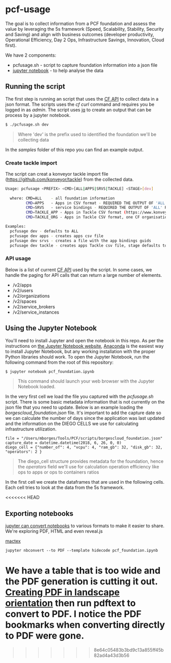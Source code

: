 # pcf-usage

The goal is to collect information from a PCF foundation and assess the value by leveraging the 5s framework (Speed, Scalability, Stability, Security and Saving) and align with business outcomes (developer productivity, Operational Efficiency, Day 2 Ops, Infrastructure Savings, Innovation, Cloud first).

We have 2 components:
* pcfusage.sh - script to capture foundation information into a json file
* [jupyter notebook](https://jupyter-notebook.readthedocs.io/en/stable/) - to help analyse the data

## Running the script
The first step is running an script that uses the [CF API](https://apidocs.cloudfoundry.org/2.4.0/) to collect data in a json format. The scripts uses the _cf curl_ command and requires you be logged in as _admin_. The script uses [jq](https://stedolan.github.io/jq/) to create an output that can be process by a jupyter notebook.

```bash
$ ./pcfusage.sh dev
```
> Where 'dev' is the prefix used to identified the foundation we'll be collecting data

In the _samples_ folder of this repo you can find an example output.

### Create tackle import

The script can creat a konveyor tackle import file (https://github.com/konveyor/tackle) from the collected data. 
```bash
Usage: pcfusage <PREFIX> <CMD>[ALL|APPS|SRVS|TACKLE] <STAGE>[dev]
  
  where: CMD=ALL    - all foundation information
         CMD=APPS   - Apps in CSV format - REQUIRED THE OUTPUT OF 'ALL' RUN
         CMD=SRVS   - service bindings - REQUIRED THE OUTPUT OF 'ALL' RUN
         CMD=TACKLE_APP - Apps in Tackle CSV format (https://www.konveyor.io/tackle) - REQUIRED THE OUTPUT OF 'ALL' RUN
         CMD=TACKLE_ORG - Apps in Tackle CSV format, one CF organisation is treated as one application (https://www.konveyor.io/tackle) - REQUIRED THE OUTPUT OF 'ALL' RUN

Examples:
  pcfusage dev - defaults to ALL
  pcfusage dev apps - creates apps csv file
  pcfusage dev srvs - creates a file with the app bindings guids
  pcfusage dev tackle - creates apps Tackle csv file, stage defaults to 'dev'
 ```

### API usage
Below is a list of current [CF API](https://apidocs.cloudfoundry.org/2.4.0/) used by the script. In some cases, we handle the paging for API calls that can return a large number of elements.

* /v2/apps
* /v2/users
* /v2/organizations
* /v2/spaces
* /v2/service_brokers
* /v2/service_instances

## Using the Jupyter Notebook
You'll need to install Jupyter and open the notebook in this repo. As per the instructions on [the Jupyter Notebook website](http://jupyter.readthedocs.io/en/latest/install.html), [Anaconda](https://www.anaconda.com/download) is the easiest way to install Jupyter Notebook, but any working installation with the proper Python libraries should work.  To open the Jupyter Notebook, run the following command from the root of this repository:

```bash
$ jupyter notebook pcf_foundation.ipynb
```
> This command should launch your web browser with the Jupyter Notebook loaded.

In the very first cell we load the file you captured with the _pcfusage.sh_ script. There is some basic metadata information that is not currently on the json file that you need to update. Below is an example loading the _borgescloud_foundation.json_ file. It's important to add the capture date so we can calculate the number of days since the application was last updated and the information on the DIEGO CELLS we use for calculating infrastructure utilization.

```
file = "/Users/mborges/Tools/PCF/scripts/borgescloud_foundation.json"
capture_date = datetime.datetime(2018, 6, 26, 0, 0)
diego_cell = {"number_of": 4, "vcpu": 4, "ram_gb": 32, "disk_gb": 32, "operators": 2 }
```

> The diego_cell structure provides metadata for the foundation, hence
> the _operators_ field we'll use for calculation operation efficiency like
> ops to apps or ops to containers ratios

In the first cell we create the dataframes that are used in the following cells. Each cell tries to look at the data from the 5s framework. 

<<<<<<< HEAD
## Exporting notebooks
[jupyter can convert notebooks](https://nbconvert.readthedocs.io/en/latest/) to various formats to make it easier to share. We're exploring PDF, HTML and even reveal.js 


[mactex](http://www.tug.org/mactex/)

```
jupyter nbconvert --to PDF --template hidecode pcf_foundation.ipynb
```

We have a table that is too wide and the PDF generation is cutting it out. 
[Creating PDF in landscape orientation](https://stackoverflow.com/questions/29218190/how-to-get-landscape-orientation-when-converting-ipython-notebook-to-pdf/36718539) then run pdftext to convert to PDF. I notice the PDF bookmarks when converting directly to PDF were gone.
=======
>>>>>>> 8e64c05483b3bd9c13a855ff45b82ad4a43d3b56
